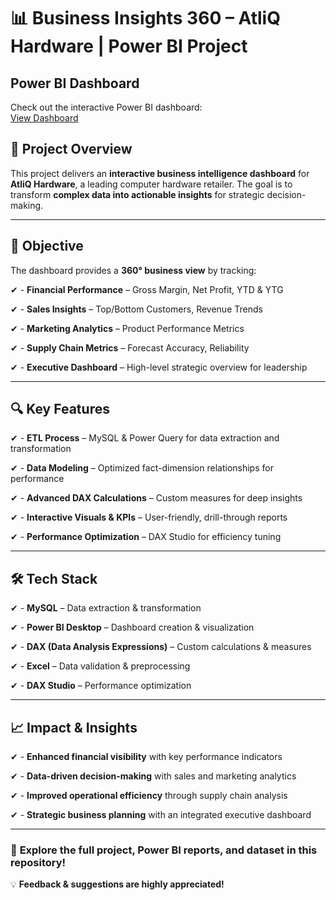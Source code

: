 
# 📊 Business Insights 360 – AtliQ Hardware | Power BI Project  

## Power BI Dashboard

Check out the interactive Power BI dashboard:  
[View Dashboard](https://app.powerbi.com/links/BimziP6GM6?ctid=c6e549b3-5f45-4032-aae9-d4244dc5b2c4&pbi_source=linkShare)


## 📌 Project Overview  
This project delivers an **interactive business intelligence dashboard** for **AtliQ Hardware**, a leading computer hardware retailer. The goal is to transform **complex data into actionable insights** for strategic decision-making.  

---  

## 🎯 Objective  
The dashboard provides a **360° business view** by tracking:  

✔ - **Financial Performance** – Gross Margin, Net Profit, YTD & YTG  

✔ - **Sales Insights** – Top/Bottom Customers, Revenue Trends  

✔ - **Marketing Analytics** – Product Performance Metrics  

✔ - **Supply Chain Metrics** – Forecast Accuracy, Reliability  

✔ - **Executive Dashboard** – High-level strategic overview for leadership  

---  

## 🔍 Key Features  

✔ - **ETL Process** – MySQL & Power Query for data extraction and transformation  

✔ - **Data Modeling** – Optimized fact-dimension relationships for performance  

✔ - **Advanced DAX Calculations** – Custom measures for deep insights  

✔ - **Interactive Visuals & KPIs** – User-friendly, drill-through reports  

✔ - **Performance Optimization** – DAX Studio for efficiency tuning  

---  

## 🛠 Tech Stack  

✔ - **MySQL** – Data extraction & transformation  

✔ - **Power BI Desktop** – Dashboard creation & visualization  

✔ - **DAX (Data Analysis Expressions)** – Custom calculations & measures  

✔ - **Excel** – Data validation & preprocessing  

✔ - **DAX Studio** – Performance optimization  

---  

## 📈 Impact & Insights  

✔ - **Enhanced financial visibility** with key performance indicators  

✔ - **Data-driven decision-making** with sales and marketing analytics  

✔ - **Improved operational efficiency** through supply chain analysis  

✔ - **Strategic business planning** with an integrated executive dashboard  

---  

### 🚀 **Explore the full project, Power BI reports, and dataset in this repository!**  

💡 **Feedback & suggestions are highly appreciated!**  
